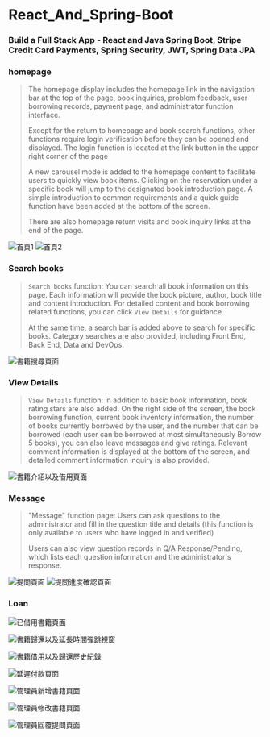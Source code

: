 # React_And_Spring-Boot
### Build a Full Stack App - React and Java Spring Boot, Stripe Credit Card Payments, Spring Security, JWT, Spring Data JPA

### homepage
>The homepage display includes the homepage link in the navigation bar at the top of the page, book inquiries, problem feedback, user borrowing records, payment page, and administrator function interface.
>
>Except for the return to homepage and book search functions, other functions require login verification before they can be opened and displayed. The login function is located at the link button in the upper right corner of the page
>
>A new carousel mode is added to the homepage content to facilitate users to quickly view book items. Clicking on the reservation under a specific book will jump to the designated book introduction page. A simple introduction to common requirements and a quick guide function have been added at the bottom of the screen.
>
>There are also homepage return visits and book inquiry links at the end of the page.

![首頁1](https://github.com/kash7452017/React_And_Spring-Boot/assets/101872264/ded2b617-9e39-44d8-9123-67ade695fb3c)
![首頁2](https://github.com/kash7452017/React_And_Spring-Boot/assets/101872264/a3a2f0a3-507a-4008-a0f5-fa3a09f7fbdb)

### Search books
>`Search books` function: You can search all book information on this page. Each information will provide the book picture, author, book title and content introduction.
For detailed content and book borrowing related functions, you can click `View Details` for guidance.
>
>At the same time, a search bar is added above to search for specific books. Category searches are also provided, including Front End, Back End, Data and DevOps.

![書籍搜尋頁面](https://github.com/kash7452017/React_And_Spring-Boot/assets/101872264/31fab931-cd3a-4fea-b9e1-569d3452cacc)

### View Details
>`View Details` function: in addition to basic book information, book rating stars are also added. On the right side of the screen, the book borrowing function, current book inventory information, the number of books currently borrowed by the user, and the number that can be borrowed (each user can be borrowed at most simultaneously Borrow 5 books), you can also leave messages and give ratings. Relevant comment information is displayed at the bottom of the screen, and detailed comment information inquiry is also provided.

![書籍介紹以及借用頁面](https://github.com/kash7452017/React_And_Spring-Boot/assets/101872264/ce6774d2-8e0d-4d20-83fc-e8ede5e12614)

### Message
>"Message" function page: Users can ask questions to the administrator and fill in the question title and details (this function is only available to users who have logged in and verified)
>
>Users can also view question records in Q/A Response/Pending, which lists each question information and the administrator's response.

![提問頁面](https://github.com/kash7452017/React_And_Spring-Boot/assets/101872264/d166c1f3-49b5-459c-b215-1662596ab967)
![提問進度確認頁面](https://github.com/kash7452017/React_And_Spring-Boot/assets/101872264/5d24c20e-db7a-4180-9ece-6e8f8174bc9e)

### Loan
>
![已借用書籍頁面](https://github.com/kash7452017/React_And_Spring-Boot/assets/101872264/319b76ff-0491-4e3a-8cea-332cf938a102)

![書籍歸還以及延長時間彈跳視窗](https://github.com/kash7452017/React_And_Spring-Boot/assets/101872264/9faf44e9-fefc-483b-90bf-7b5fa00d0c0b)

![書籍借用以及歸還歷史紀錄](https://github.com/kash7452017/React_And_Spring-Boot/assets/101872264/f43148b5-863f-46d1-afef-30a21b92c0d8)

![延遲付款頁面](https://github.com/kash7452017/React_And_Spring-Boot/assets/101872264/b82d0bfb-1816-48cf-8aee-11faa5261393)

![管理員新增書籍頁面](https://github.com/kash7452017/React_And_Spring-Boot/assets/101872264/dcdc2d35-6c90-4d44-8063-a8f57078d626)

![管理員修改書籍頁面](https://github.com/kash7452017/React_And_Spring-Boot/assets/101872264/5b02a992-0053-4e57-b6b9-c4ab8795e68d)

![管理員回覆提問頁面](https://github.com/kash7452017/React_And_Spring-Boot/assets/101872264/65f32585-5e2b-400d-a548-3021ebb9fd03)
